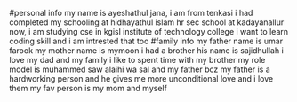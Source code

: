 #personal info
my name is ayeshathul jana, i am from tenkasi
i had completed my schooling at hidhayathul islam hr sec school at kadayanallur
now, i am studying cse in kgisl institute of technology college
i want to learn coding skill and i am intrested that too
#family info
my father name is umar farook
my mother name is mymoon
i had a brother
his name is sajidhullah
i love my dad and my family
i like to spent time with my brother
my role model is muhammed saw alaihi wa sal
and my father
bcz my father is a hardworking person and
he gives me more unconditional love 
and i love them
my fav person is my mom and myself
